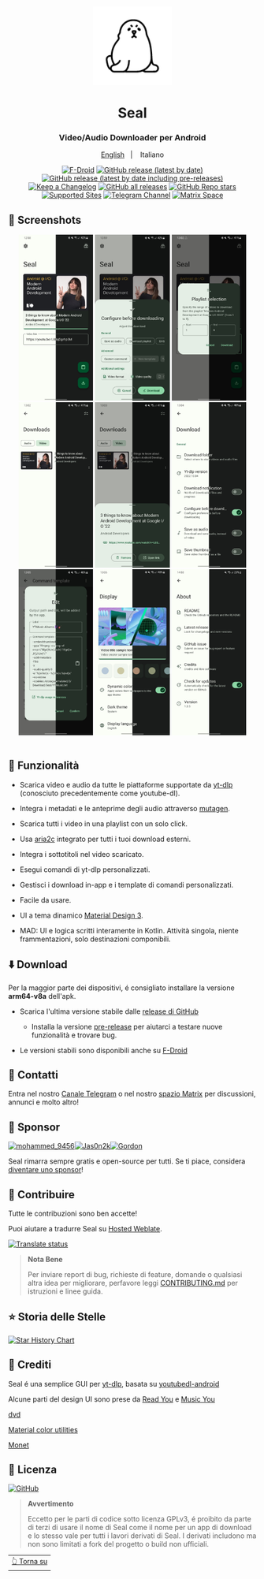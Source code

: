 <div align="center">

<img width="" src="fastlane/metadata/android/en-US/images/icon.png"  width=160 height=160  align="center">

# Seal

### Video/Audio Downloader per Android

<p align="center">
<a href="https://github.com/JunkFood02/Seal/blob/main/README.md">English</a>
&nbsp;&nbsp;| &nbsp;&nbsp;
Italiano
</p>


[![F-Droid](https://img.shields.io/f-droid/v/com.junkfood.seal?color=b4eb12&label=F-Droid&logo=fdroid&logoColor=1f78d2)](https://f-droid.org/en/packages/com.junkfood.seal)
[![GitHub release (latest by date)](https://img.shields.io/github/v/release/JunkFood02/Seal?color=black&label=Stable&logo=github)](https://github.com/JunkFood02/Seal/releases/latest/)
[![GitHub release (latest by date including pre-releases)](https://img.shields.io/github/v/release/JunkFood02/Seal?include_prereleases&label=Preview&logo=Github)](https://github.com/JunkFood02/Seal/releases/)
[![Keep a Changelog](https://img.shields.io/badge/Changelog-lightgray?style=flat&color=gray&logo=keep-a-changelog)](https://github.com/JunkFood02/Seal/blob/main/CHANGELOG.md)
[![GitHub all releases](https://img.shields.io/github/downloads/JunkFood02/Seal/total?label=Downloads&logo=github)](https://github.com/JunkFood02/Seal/releases/)
[![GitHub Repo stars](https://img.shields.io/github/stars/JunkFood02/Seal?color=informational&label=Stars)](https://github.com/JunkFood02/Seal/stargazers)
[![Supported Sites](https://img.shields.io/badge/Supported-Sites-9cf.svg?style=flat)](https://github.com/yt-dlp/yt-dlp/blob/master/supportedsites.md)
[![Telegram Channel](https://img.shields.io/badge/Telegram-Seal-blue?style=flat&logo=telegram)](https://t.me/seal_app)
[![Matrix Space](https://img.shields.io/badge/Matrix-Seal-Black?style=flat&color=black&logo=matrix)](https://matrix.to/#/#seal-space:matrix.org)


<div align="left">

## 📱 Screenshots

<div align="center">
<div>
<img src="fastlane/metadata/android/en-US/images/phoneScreenshots/1.jpg" width="30%" />
<img src="fastlane/metadata/android/en-US/images/phoneScreenshots/2.jpg" width="30%" />
<img src="fastlane/metadata/android/en-US/images/phoneScreenshots/3.jpg" width="30%" />
<img src="fastlane/metadata/android/en-US/images/phoneScreenshots/4.jpg" width="30%" />
<img src="fastlane/metadata/android/en-US/images/phoneScreenshots/5.jpg" width="30%" />
<img src="fastlane/metadata/android/en-US/images/phoneScreenshots/6.jpg" width="30%" />
<img src="fastlane/metadata/android/en-US/images/phoneScreenshots/7.jpg" width="30%" />
<img src="fastlane/metadata/android/en-US/images/phoneScreenshots/8.jpg" width="30%" />
<img src="fastlane/metadata/android/en-US/images/phoneScreenshots/9.jpg" width="30%" />
</div>
</div>

<br>

## 📖 Funzionalità

- Scarica video e audio da tutte le piattaforme supportate da [yt-dlp](https://github.com/yt-dlp/yt-dlp) (conosciuto precedentemente come youtube-dl).

- Integra i metadati e le anteprime degli audio attraverso [mutagen](https://github.com/quodlibet/mutagen).

- Scarica tutti i video in una playlist con un solo click.

- Usa [aria2c](https://github.com/aria2/aria2) integrato per tutti i tuoi download esterni.

- Integra i sottotitoli nel video scaricato.

- Esegui comandi di yt-dlp personalizzati.

- Gestisci i download in-app e i template di comandi personalizzati.

- Facile da usare.

- UI a tema dinamico [Material Design 3](https://m3.material.io/).

- MAD: UI e logica scritti interamente in Kotlin. Attività singola, niente frammentazioni, solo destinazioni componibili.



## ⬇️ Download

Per la maggior parte dei dispositivi, é consigliato installare la versione **arm64-v8a** dell'apk.

- Scarica l'ultima versione stabile dalle [release di GitHub](https://github.com/JunkFood02/Seal/releases/latest)
  - Installa la versione [pre-release](https://github.com/JunkFood02/Seal/releases/) per aiutarci a testare nuove funzionalità e trovare bug.

- Le versioni stabili sono disponibili anche su [F-Droid](https://f-droid.org/packages/com.junkfood.seal/)

<!-- [<img src="https://fdroid.gitlab.io/artwork/badge/get-it-on.png"
     alt="Get it on F-Droid"
     height="70">](https://f-droid.org/packages/com.junkfood.seal/) -->

## 💬 Contatti

Entra nel nostro [Canale Telegram](https://t.me/seal_app) o nel nostro [spazio Matrix](https://matrix.to/#/#seal-space:matrix.org) per discussioni, annunci e molto altro!

## 💖 Sponsor

<p><!-- sponsors --><a href="https://github.com/Marco-9456"><img src="https://github.com/Marco-9456.png" width="60px" alt="mohammed_9456" /></a><a href="https://github.com/Jas0n2k"><img src="https://github.com/Jas0n2k.png" width="60px" alt="Jas0n2k" /></a><a href="https://github.com/4kaimar"><img src="https://github.com/4kaimar.png" width="60px" alt="" /></a><a href="https://github.com/gordongw"><img src="https://github.com/gordongw.png" width="60px" alt="Gordon" /></a><!-- sponsors --></p>


Seal rimarra sempre gratis e open-source per tutti. Se ti piace, considera [diventare uno sponsor](https://github.com/sponsors/JunkFood02)!

## 🤝 Contribuire

Tutte le contribuzioni sono ben accette!

Puoi aiutare a tradurre Seal su [Hosted Weblate](https://hosted.weblate.org/projects/seal/).
	
[![Translate status](https://hosted.weblate.org/widgets/seal/-/strings/multi-auto.svg)](https://hosted.weblate.org/engage/seal/)
	
>**Nota Bene**
>
>Per inviare report di bug, richieste di feature, domande o qualsiasi altra idea per migliorare, perfavore leggi [CONTRIBUTING.md](https://github.com/JunkFood02/Seal/blob/main/CONTRIBUTING.md) per istruzioni e linee guida.

## ⭐️ Storia delle Stelle

[![Star History Chart](https://api.star-history.com/svg?repos=JunkFood02/Seal&type=Timeline)](https://star-history.com/#JunkFood02/Seal&Timeline)


## 🧱 Crediti

Seal é una semplice GUI per [yt-dlp](https://github.com/yt-dlp/yt-dlp), basata su [youtubedl-android](https://github.com/yausername/youtubedl-android)

Alcune parti del design UI sono prese da [Read You](https://github.com/Ashinch/ReadYou) e [Music You](https://github.com/Kyant0/MusicYou)

[dvd](https://github.com/yausername/dvd)

[Material color utilities](https://github.com/material-foundation/material-color-utilities)

[Monet](https://github.com/Kyant0/Monet)

## 📃 Licenza

[![GitHub](https://img.shields.io/github/license/JunkFood02/Seal?style=for-the-badge)](https://github.com/JunkFood02/Seal/blob/main/LICENSE)

>**Avvertimento**
>
>Eccetto per le parti di codice sotto licenza GPLv3, é proibito da parte di terzi di usare il nome di Seal come il nome per un app di download e lo stesso vale per tutti i lavori derivati di Seal.
>I derivati includono ma non sono limitati a fork del progetto o build non ufficiali.

<div align="right">
<table><td>
<a href="#start-of-content">👆 Torna su</a>
</td></table>
</div>
